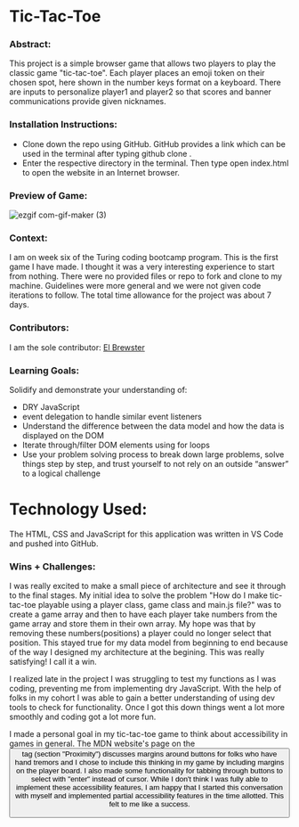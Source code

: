 # Tic-Tac-Toe
### Abstract:
This project is a simple browser game that allows two players to play the classic game "tic-tac-toe". Each player places an emoji token on their chosen spot, here shown in the number keys format on a keyboard. There are inputs to personalize player1 and player2 so that scores and banner communications provide given nicknames.

### Installation Instructions:
* Clone down the repo using GitHub. GitHub provides a link which can be used in the terminal after typing github clone <cloned link from GitHub>. 
* Enter the respective directory in the terminal. Then type open index.html to open the website in an Internet browser.​

### Preview of Game:
![ezgif com-gif-maker (3)](https://user-images.githubusercontent.com/113723085/202055795-c457cf6d-26e5-4a7d-9436-5c07950a372e.gif)

### Context:
I am on week six of the Turing coding bootcamp program. This is the first game I have made. I thought it was a very interesting experience to start from nothing. There were no provided files or repo to fork and clone to my machine. Guidelines were more general and we were not given code iterations to follow. The total time allowance for the project was about 7 days.

### Contributors:
I am the sole contributor:
[El Brewster](https://github.com/ElBrewster)

### Learning Goals:
Solidify and demonstrate your understanding of:
* DRY JavaScript
* event delegation to handle similar event listeners
* Understand the difference between the data model and how the data is displayed on the DOM
* Iterate through/filter DOM elements using for loops
* Use your problem solving process to break down large problems, solve things step by step, and trust yourself to not rely on an outside “answer” to a logical challenge

# Technology Used:
The HTML, CSS and JavaScript for this application was written in VS Code and pushed into GitHub.

### Wins + Challenges:
I was really excited to make a small piece of architecture and see it through to the final stages. My initial idea to solve the problem "How do I make tic-tac-toe playable using a player class, game class and main.js file?" was to create a game array and then to have each player take numbers from the game array and store them in their own array. My hope was that by removing these numbers(positions) a player could no longer select that position. This stayed true for my data model from beginning to end because of the way I designed my architecture at the begining. This was really satisfying! I call it a win.

I realized late in the project I was struggling to test my functions as I was coding, preventing me from implementing dry JavaScript. With the help of folks in my cohort I was able to gain a better understanding of using dev tools to check for functionality. Once I got this down things went a lot more smoothly and coding got a lot more fun.

I made a personal goal in my tic-tac-toe game to think about accessibility in games in general. The MDN website's page on the <button> tag (section "Proximity") discusses margins around buttons for folks who have hand tremors and I chose to include this thinking in my game by including margins on the player board. I also made some functionality for tabbing through buttons to select with "enter" instead of cursor. While I don't think I was fully able to implement these accessibility features, I am happy that I started this conversation with myself and implemented partial accessibility features in the time allotted. This felt to me like a success.

